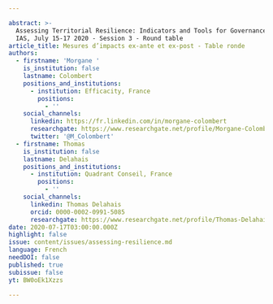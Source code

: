 ```yaml
---

abstract: >-
  Assessing Territorial Resilience: Indicators and Tools for Governance, Paris
  IAS, July 15-17 2020 - Session 3 - Round table
article_title: Mesures d’impacts ex-ante et ex-post - Table ronde
authors:
  - firstname: 'Morgane '
    is_institution: false
    lastname: Colombert
    positions_and_institutions:
      - institution: Efficacity, France
        positions:
          - ''
    social_channels:
      linkedin: https://fr.linkedin.com/in/morgane-colombert
      researchgate: https://www.researchgate.net/profile/Morgane-Colombert
      twitter: '@M_Colombert'
  - firstname: Thomas
    is_institution: false
    lastname: Delahais
    positions_and_institutions:
      - institution: Quadrant Conseil, France
        positions:
          - ''
    social_channels:
      linkedin: Thomas Delahais
      orcid: 0000-0002-0991-5085
      researchgate: https://www.researchgate.net/profile/Thomas-Delahais
date: 2020-07-17T03:00:00.000Z
highlight: false
issue: content/issues/assessing-resilience.md
language: French
needDOI: false
published: true
subissue: false
yt: BW0oEk1Xzzs

---
```



<Youtube yt="BW0oEk1Xzzs" caption="Table ronde : Mesures d’impacts ex-ante et ex-post"></Youtube>